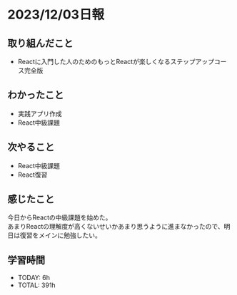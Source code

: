 # 2023/12/03日報
## 取り組んだこと
- Reactに入門した人のためのもっとReactが楽しくなるステップアップコース完全版

## わかったこと
- 実践アプリ作成
- React中級課題
 
## 次やること
- React中級課題
- React復習

## 感じたこと
今日からReactの中級課題を始めた。  
あまりReactの理解度が高くないせいかあまり思うように進まなかったので、明日は復習をメインに勉強したい。  

## 学習時間
- TODAY: 6h
- TOTAL: 391h
